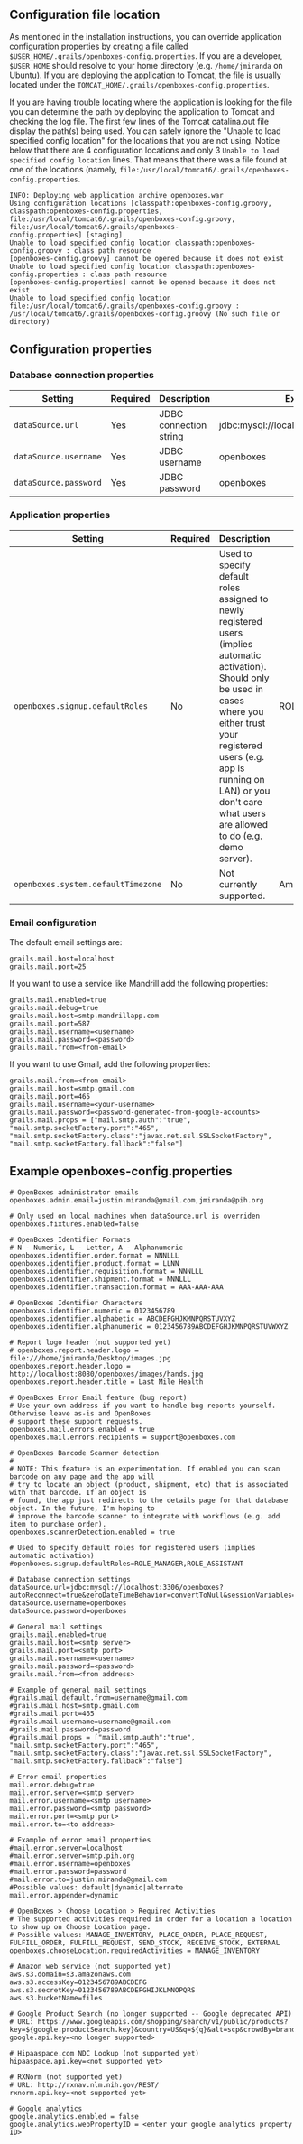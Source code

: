 ## Configuration file location
As mentioned in the installation instructions, you can override application configuration properties by creating a file called `$USER_HOME/.grails/openboxes-config.properties`.  If you are a developer, `$USER_HOME` should resolve to your home directory (e.g. `/home/jmiranda` on Ubuntu).  If you are deploying the application to Tomcat, the file is usually located under the `TOMCAT_HOME/.grails/openboxes-config.properties`.  

If you are having trouble locating where the application is looking for the file you can determine the path by deploying the application to Tomcat and checking the log file.  The first few lines of the Tomcat catalina.out file display the path(s) being used.  You can safely ignore the "Unable to load specified config location" for the locations that you are not using.  Notice below that there are 4 configuration locations and only 3 `Unable to load specified config location` lines.  That means that there was a file found at one of the locations (namely, `file:/usr/local/tomcat6/.grails/openboxes-config.properties`.

```
INFO: Deploying web application archive openboxes.war
Using configuration locations [classpath:openboxes-config.groovy, classpath:openboxes-config.properties, 
file:/usr/local/tomcat6/.grails/openboxes-config.groovy, file:/usr/local/tomcat6/.grails/openboxes-
config.properties] [staging]
Unable to load specified config location classpath:openboxes-config.groovy : class path resource 
[openboxes-config.groovy] cannot be opened because it does not exist
Unable to load specified config location classpath:openboxes-config.properties : class path resource 
[openboxes-config.properties] cannot be opened because it does not exist
Unable to load specified config location file:/usr/local/tomcat6/.grails/openboxes-config.groovy : 
/usr/local/tomcat6/.grails/openboxes-config.groovy (No such file or directory)
```

## Configuration properties 

### Database connection properties

| Setting | Required | Description | Example |
| ---- | ---- | ---- | ---- |
| `dataSource.url` | Yes | JDBC connection string | jdbc:mysql://localhost:3306/openboxes |
| `dataSource.username` | Yes | JDBC username | openboxes |
| `dataSource.password` | Yes | JDBC password | openboxes |

### Application properties

| Setting | Required | Description | Example |
| ---- | ---- | ---- | ---- |
| `openboxes.signup.defaultRoles` | No | Used to specify default roles assigned to newly registered users (implies automatic activation).  Should only be used in cases where you either trust your registered users (e.g. app is running on LAN) or you don't care what users are allowed to do (e.g. demo server).  | ROLE_MANAGER,ROLE_ASSISTANT |
| `openboxes.system.defaultTimezone` | No | Not currently supported. | America/Chicago |

### Email configuration 
The default email settings are:
```
grails.mail.host=localhost
grails.mail.port=25
```

If you want to use a service like Mandrill add the following properties:
```
grails.mail.enabled=true
grails.mail.debug=true
grails.mail.host=smtp.mandrillapp.com
grails.mail.port=587
grails.mail.username=<username>
grails.mail.password=<password>
grails.mail.from=<from-email>
```

If you want to use Gmail, add the following properties:
```
grails.mail.from=<from-email>
grails.mail.host=smtp.gmail.com
grails.mail.port=465
grails.mail.username=<your-username>
grails.mail.password=<password-generated-from-google-accounts>
grails.mail.props = ["mail.smtp.auth":"true", "mail.smtp.socketFactory.port":"465", "mail.smtp.socketFactory.class":"javax.net.ssl.SSLSocketFactory", "mail.smtp.socketFactory.fallback":"false"]
```

## Example openboxes-config.properties

```
# OpenBoxes administrator emails
openboxes.admin.email=justin.miranda@gmail.com,jmiranda@pih.org

# Only used on local machines when dataSource.url is overriden
openboxes.fixtures.enabled=false

# OpenBoxes Identifier Formats
# N - Numeric, L - Letter, A - Alphanumeric
openboxes.identifier.order.format = NNNLLL
openboxes.identifier.product.format = LLNN
openboxes.identifier.requisition.format = NNNLLL
openboxes.identifier.shipment.format = NNNLLL
openboxes.identifier.transaction.format = AAA-AAA-AAA

# OpenBoxes Identifier Characters
openboxes.identifier.numeric = 0123456789
openboxes.identifier.alphabetic = ABCDEFGHJKMNPQRSTUVXYZ
openboxes.identifier.alphanumeric = 0123456789ABCDEFGHJKMNPQRSTUVWXYZ

# Report logo header (not supported yet)
# openboxes.report.header.logo = file:///home/jmiranda/Desktop/images.jpg
openboxes.report.header.logo = http://localhost:8080/openboxes/images/hands.jpg
openboxes.report.header.title = Last Mile Health

# OpenBoxes Error Email feature (bug report)
# Use your own address if you want to handle bug reports yourself. Otherwise leave as-is and OpenBoxes
# support these support requests.
openboxes.mail.errors.enabled = true
openboxes.mail.errors.recipients = support@openboxes.com

# OpenBoxes Barcode Scanner detection 
#
# NOTE: This feature is an experimentation. If enabled you can scan barcode on any page and the app will 
# try to locate an object (product, shipment, etc) that is associated with that barcode. If an object is 
# found, the app just redirects to the details page for that database object. In the future, I'm hoping to 
# improve the barcode scanner to integrate with workflows (e.g. add item to purchase order). 
openboxes.scannerDetection.enabled = true

# Used to specify default roles for registered users (implies automatic activation)
#openboxes.signup.defaultRoles=ROLE_MANAGER,ROLE_ASSISTANT

# Database connection settings
dataSource.url=jdbc:mysql://localhost:3306/openboxes?autoReconnect=true&zeroDateTimeBehavior=convertToNull&sessionVariables=storage_engine=InnoDB
dataSource.username=openboxes
dataSource.password=openboxes

# General mail settings
grails.mail.enabled=true
grails.mail.host=<smtp server>
grails.mail.port=<smtp port>
grails.mail.username=<username>
grails.mail.password=<password>
grails.mail.from=<from address>

# Example of general mail settings 
#grails.mail.default.from=username@gmail.com
#grails.mail.host=smtp.gmail.com
#grails.mail.port=465
#grails.mail.username=username@gmail.com
#grails.mail.password=password
#grails.mail.props = ["mail.smtp.auth":"true", "mail.smtp.socketFactory.port":"465", "mail.smtp.socketFactory.class":"javax.net.ssl.SSLSocketFactory", "mail.smtp.socketFactory.fallback":"false"]

# Error email properties
mail.error.debug=true
mail.error.server=<smtp server>
mail.error.username=<smtp username>
mail.error.password=<smtp password>
mail.error.port=<smtp port>
mail.error.to=<to address>

# Example of error email properties 
#mail.error.server=localhost
#mail.error.server=smtp.pih.org
#mail.error.username=openboxes
#mail.error.password=password
#mail.error.to=justin.miranda@gmail.com
#Possible values: default|dynamic|alternate
mail.error.appender=dynamic

# OpenBoxes > Choose Location > Required Activities
# The supported activities required in order for a location a location to show up on Choose Location page.
# Possible values: MANAGE_INVENTORY, PLACE_ORDER, PLACE_REQUEST, FULFILL_ORDER, FULFILL_REQUEST, SEND_STOCK, RECEIVE_STOCK, EXTERNAL
openboxes.chooseLocation.requiredActivities = MANAGE_INVENTORY

# Amazon web service (not supported yet)
aws.s3.domain=s3.amazonaws.com
aws.s3.accessKey=0123456789ABCDEFG
aws.s3.secretKey=0123456789ABCDEFGHIJKLMNOPQRS
aws.s3.bucketName=files

# Google Product Search (no longer supported -- Google deprecated API)
# URL: https://www.googleapis.com/shopping/search/v1/public/products?key=${google.productSearch.key}&country=US&q=${q}&alt=scp&crowdBy=brand:1
google.api.key=<no longer supported>

# Hipaaspace.com NDC Lookup (not supported yet)
hipaaspace.api.key=<not supported yet>

# RXNorm (not supported yet)
# URL: http://rxnav.nlm.nih.gov/REST/
rxnorm.api.key=<not supported yet>

# Google analytics
google.analytics.enabled = false 
google.analytics.webPropertyID = <enter your google analytics property ID>
```
